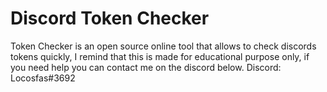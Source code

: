 # Discord Token Checker
Token Checker is an open source online tool that allows to check discords tokens quickly, I remind that this is made for educational purpose only, if you need help you can contact me on the discord below.
Discord: Locosfas#3692
